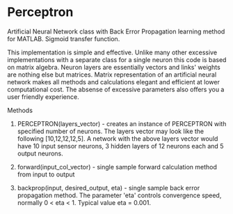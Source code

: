 # Perceptron
Artificial Neural Network class with Back Error Propagation learning method for MATLAB.
Sigmoid transfer function.

This implementation is simple and effective. Unlike many other excessive implementations with a separate class for a single neuron this code is based on matrix algebra. Neuron layers are essentially vectors and links' weights are nothing else but matrices.
Matrix representation of an artificial neural network makes all methods and calculations elegant and efficient at lower computational cost. The absense of excessive parameters also offers you a user friendly experience.

Methods

1. PERCEPTRON(layers_vector) - creates an instance of PERCEPTRON with specified number of neurons. The layers vector may look like the following [10,12,12,12,5]. A network with the above layers vector would have 10 input sensor neurons, 3 hidden layers of 12 neurons each and 5 output neurons.

2. forward(input_col_vector) - single sample forward calculation method from input to output

3. backprop(input, desired_output, eta) - single sample back error propagation method. The parameter 'eta' controls convergence speed, normally 0 < eta < 1. Typical value eta = 0.001.
